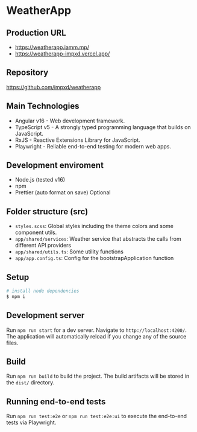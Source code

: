 # WeatherApp

## Production URL

- https://weatherapp.iamm.mp/
- https://weatherapp-impxd.vercel.app/

## Repository

https://github.com/impxd/weatherapp

## Main Technologies

- Angular v16 - Web development framework.
- TypeScript v5 - A strongly typed programming language that builds on JavaScript.
- RxJS - Reactive Extensions Library for JavaScript.
- Playwright - Reliable end-to-end testing for modern web apps.

## Development enviroment

- Node.js (tested v16)
- npm
- Prettier (auto format on save) Optional

## Folder structure (src)

- `styles.scss`: Global styles including the theme colors and some component utils.
- `app/shared/services`: Weather service that abstracts the calls from different API providers
- `app/shared/utils.ts`: Some utility functions
- `app/app.config.ts`: Config for the bootstrapApplication function

## Setup

``` bash
# install node dependencies
$ npm i
```

## Development server

Run `npm run start` for a dev server. Navigate to `http://localhost:4200/`. The application will automatically reload if you change any of the source files.

## Build

Run `npm run build` to build the project. The build artifacts will be stored in the `dist/` directory.

## Running end-to-end tests

Run `npm run test:e2e` or `npm run test:e2e:ui` to execute the end-to-end tests via Playwright.
